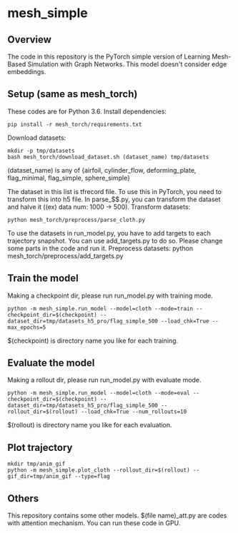 # mesh_simple

## Overview
The code in this repository is the PyTorch simple version of Learning Mesh-Based Simulation with Graph Networks. This model doesn't consider edge embeddings.


## Setup (same as mesh_torch)
These codes are for Python 3.6.
Install dependencies: 

    pip install -r mesh_torch/requirements.txt

Download datasets:

    mkdir -p tmp/datasets
    bash mesh_torch/download_dataset.sh (dataset_name) tmp/datasets

(dataset_name) is any of {airfoil, cylinder_flow, deforming_plate, flag_minimal, flag_simple, sphere_simple}

The dataset in this list is tfrecord file. To use this in PyTorch, you need to transform this into h5 file. In parse_$$.py, you can transform the dataset and halve it ((ex) data num: 1000 -> 500).
Transform datasets:

    python mesh_torch/preprocess/parse_cloth.py 

To use the datasets in run_model.py, you have to add targets to each trajectory snapshot. You can use add_targets.py to do so. Please change some parts in the code and run it.
Preprocess datasets:
    python mesh_torch/preprocess/add_targets.py 

## Train the model
Making a checkpoint dir, please run run_model.py with training mode.

    python -m mesh_simple.run_model --model=cloth --mode=train --checkpoint_dir=$(checkpoint) --dataset_dir=tmp/datasets_h5_pro/flag_simple_500 --load_chk=True --max_epochs=5
$(checkpoint) is directory name you like for each training.

## Evaluate the model
Making a rollout dir, please run run_model.py with evaluate mode.

    python -m mesh_simple.run_model --model=cloth --mode=eval --checkpoint_dir=$(checkpoint) --dataset_dir=tmp/datasets_h5_pro/flag_simple_500 --rollout_dir=$(rollout) --load_chk=True --num_rollouts=10
$(rollout) is directory name you like for each evaluation.

## Plot trajectory

    mkdir tmp/anim_gif
    python -m mesh_simple.plot_cloth --rollout_dir=$(rollout) --gif_dir=tmp/anim_gif --type=flag

## Others
This repository contains some other models.
$(file name)_att.py are codes with attention mechanism.
You can run these code in GPU.    